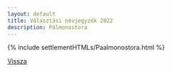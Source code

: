```yaml
---
layout: default
title: Választási névjegyzék 2022
description: Pálmonostora
---
```


{% include settlementHTMLs/Paalmonostora.html %}

[Vissza](./)